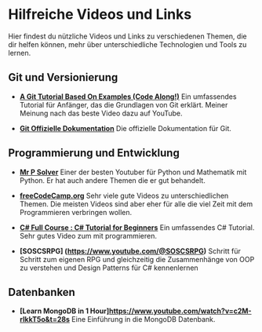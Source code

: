 # Hilfreiche Videos und Links

Hier findest du nützliche Videos und Links zu verschiedenen Themen, die dir helfen können, mehr über unterschiedliche Technologien und Tools zu lernen.

## Git und Versionierung

- **[A Git Tutorial Based On Examples (Code Along!)](https://www.youtube.com/watch?v=wPq-okUgiUU)**
  Ein umfassendes Tutorial für Anfänger, das die Grundlagen von Git erklärt. Meiner Meinung nach das beste Video dazu auf YouTube.
  
- **[Git Offizielle Dokumentation](https://git-scm.com/doc)**
  Die offizielle Dokumentation für Git.


## Programmierung und Entwicklung

- **[Mr P Solver](https://www.youtube.com/@MrPSolver)**
  Einer der besten Youtuber für Python und Mathematik mit Python. Er hat auch andere Themen die er gut behandelt.

- **[freeCodeCamp.org](https://www.youtube.com/@freecodecamp)**
  Sehr viele gute Videos zu unterschiedlichen Themen. Die meisten Videos sind aber eher für alle die viel Zeit mit dem Programmieren verbringen wollen.

- **[C# Full Course : C# Tutorial for Beginners](https://www.youtube.com/watch?v=M5ugY7fWydE&t=21973s)**
  Ein umfassendes C# Tutorial. Sehr gutes Video zum mit programmieren.

- **[SOSCSRPG] (https://www.youtube.com/@SOSCSRPG)**
  Schritt für Schritt zum eigenen RPG und gleichzeitig die Zusammenhänge von OOP zu verstehen und Design Patterns für C# kennenlernen


## Datenbanken

- **[Learn MongoDB in 1 Hour]https://www.youtube.com/watch?v=c2M-rlkkT5o&t=28s**
  Eine Einführung in die MongoDB Datenbank.


